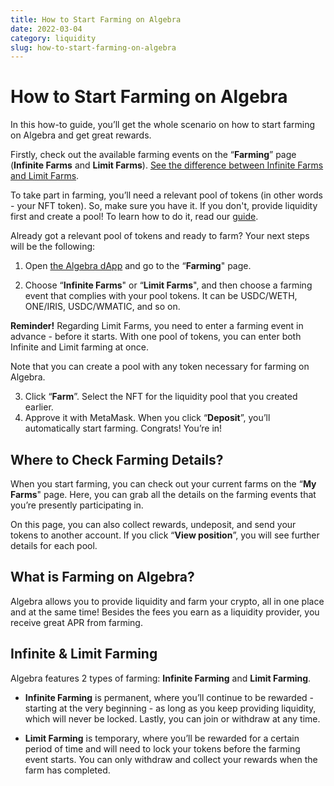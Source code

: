 ```yaml
---
title: How to Start Farming on Algebra
date: 2022-03-04
category: liquidity
slug: how-to-start-farming-on-algebra
---
```


How to Start Farming on Algebra
===============================

In this how-to guide, you’ll get the whole scenario on how to start farming on Algebra and get great rewards.

Firstly, check out the available farming events on the “**Farming**” page (**Infinite Farms** and **Limit Farms**). [See the difference between Infinite Farms and Limit Farms](https://docs.google.com/document/d/1VaNo_HbVMstY30rA23BbOWdBmdifdoLjR94WMOiPFuE/edit#heading=h.dkekf791nv8).

To take part in farming, you’ll need a relevant pool of tokens (in other words - your NFT token). So, make sure you have it. If you don't, provide liquidity first and create a pool! To learn how to do it, read our [guide](https://docs.google.com/document/d/1_VbuE7CJDLPGdSTTvIrGikaqjfzUumsYi6H5U2Q0mRI/edit#heading=h.wyl6kj4stb9n).

Already got a relevant pool of tokens and ready to farm? Your next steps will be the following:

1.  Open [the Algebra dApp](https://app.algebra.finance/#/swap) and go to the “**Farming**" page.
    
2.  Choose “**Infinite Farms**" or “**Limit Farms**", and then choose a farming event that complies with your pool tokens. It can be USDC/WETH, ONE/IRIS, USDC/WMATIC, and so on.
    

**Reminder!** Regarding Limit Farms, you need to enter a farming event in advance - before it starts. With one pool of tokens, you can enter both Infinite and Limit farming at once.

Note that you can create a pool with any token necessary for farming on Algebra.

3.  Click “**Farm**”. Select the NFT for the liquidity pool that you created earlier.
4.  Approve it with MetaMask. When you click “**Deposit**”, you’ll automatically start farming. Congrats! You’re in!

Where to Check Farming Details?
-------------------------------

When you start farming, you can check out your current farms on the “**My Farms**" page. Here, you can grab all the details on the farming events that you’re presently participating in.

On this page, you can also collect rewards, undeposit, and send your tokens to another account. If you click “**View position**”, you will see further details for each pool.

What is Farming on Algebra?
---------------------------

Algebra allows you to provide liquidity and farm your crypto, all in one place and at the same time! Besides the fees you earn as a liquidity provider, you receive great APR from farming.

Infinite & Limit Farming
------------------------

Algebra features 2 types of farming: **Infinite Farming** and **Limit Farming**.

*   **Infinite Farming** is permanent, where you’ll continue to be rewarded - starting at the very beginning - as long as you keep providing liquidity, which will never be locked. Lastly, you can join or withdraw at any time.
    
*   **Limit Farming** is temporary, where you’ll be rewarded for a certain period of time and will need to lock your tokens before the farming event starts. You can only withdraw and collect your rewards when the farm has completed.